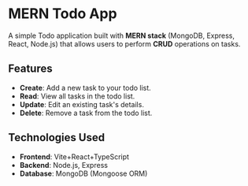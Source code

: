 # MERN Todo App

A simple Todo application built with **MERN stack** (MongoDB, Express, React, Node.js) that allows users to perform **CRUD** operations on tasks.

## Features

- **Create**: Add a new task to your todo list.
- **Read**: View all tasks in the todo list.
- **Update**: Edit an existing task's details.
- **Delete**: Remove a task from the todo list.

## Technologies Used

- **Frontend**: Vite+React+TypeScript
- **Backend**: Node.js, Express
- **Database**: MongoDB (Mongoose ORM)
